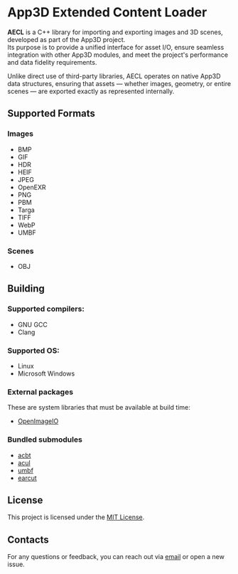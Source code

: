 # App3D Extended Content Loader

**AECL** is a C++ library for importing and exporting images and 3D scenes, developed as part of the App3D project.  
Its purpose is to provide a unified interface for asset I/O, ensure seamless integration with other App3D modules, and meet the project's performance and data fidelity requirements.

Unlike direct use of third-party libraries, AECL operates on native App3D data structures, ensuring that assets — whether images, geometry, or entire scenes — are exported exactly as represented internally.

## Supported Formats

### Images
- BMP
- GIF
- HDR
- HEIF
- JPEG
- OpenEXR
- PNG
- PBM
- Targa
- TIFF
- WebP
- UMBF

### Scenes
- OBJ

## Building

### Supported compilers:
- GNU GCC
- Clang

### Supported OS:
- Linux
- Microsoft Windows

### External packages
These are system libraries that must be available at build time:
- [OpenImageIO](https://openimageio.readthedocs.io/)

### Bundled submodules

- [acbt](https://git.homedatasrv.ru/app3d/acbt)
- [acul](https://git.homedatasrv.ru/app3d/acul)
- [umbf](https://git.homedatasrv.ru/app3d/umbf)
- [earcut](https://github.com/mapbox/earcut)

## License
This project is licensed under the [MIT License](LICENSE).

## Contacts
For any questions or feedback, you can reach out via [email](mailto:wusikijeronii@gmail.com) or open a new issue.